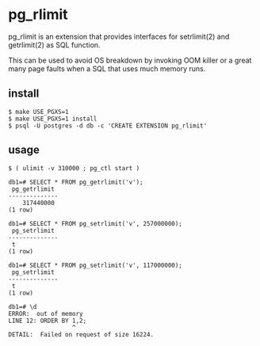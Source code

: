 pg_rlimit
=========

pg_rlimit is an extension that provides interfaces for setrlimit(2)
and getrlimit(2) as SQL function.

This can be used to avoid OS breakdown by invoking OOM killer or
a great many page faults when a SQL that uses much memory runs.


## install

    $ make USE_PGXS=1
    $ make USE_PGXS=1 install
    $ psql -U postgres -d db -c 'CREATE EXTENSION pg_rlimit'

## usage

    $ ( ulimit -v 310000 ; pg_ctl start )
     
    db1=# SELECT * FROM pg_getrlimit('v');
     pg_getrlimit
    --------------
        317440000
    (1 row)
     
    db1=# SELECT * FROM pg_setrlimit('v', 257000000);
     pg_setrlimit
    --------------
     t
    (1 row)
      
    db1=# SELECT * FROM pg_setrlimit('v', 117000000);
     pg_setrlimit
    --------------
     t
    (1 row)
     
    db1=# \d
    ERROR:  out of memory
    LINE 12: ORDER BY 1,2;
                      ^
    DETAIL:  Failed on request of size 16224.


